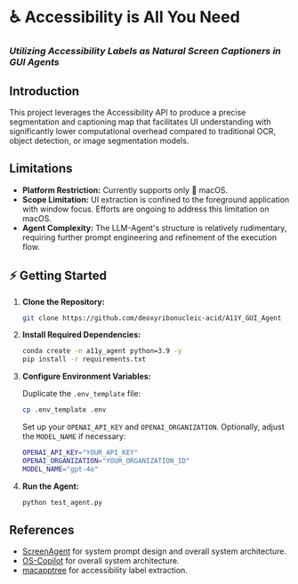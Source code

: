 # ♿️ Accessibility is All You Need
### *Utilizing Accessibility Labels as Natural Screen Captioners in GUI Agents*

## Introduction
This project leverages the Accessibility API to produce a precise segmentation and captioning map that facilitates UI understanding with significantly lower computational overhead compared to traditional OCR, object detection, or image segmentation models.

## Limitations
- **Platform Restriction:** Currently supports only 🍎 macOS. 
- **Scope Limitation:** UI extraction is confined to the foreground application with window focus. Efforts are ongoing to address this limitation on macOS.
- **Agent Complexity:** The LLM-Agent's structure is relatively rudimentary, requiring further prompt engineering and refinement of the execution flow.

## ⚡️ Getting Started

1. **Clone the Repository:**

   ```bash
   git clone https://github.com/deoxyribonucleic-acid/A11Y_GUI_Agent
   ```

2. **Install Required Dependencies:**

   ```bash
   conda create -n a11y_agent python=3.9 -y
   pip install -r requirements.txt
   ```

3. **Configure Environment Variables:**

    Duplicate the `.env_template` file:

    ```bash
    cp .env_template .env
    ```
    Set up your `OPENAI_API_KEY` and `OPENAI_ORGANIZATION`. Optionally, adjust the `MODEL_NAME` if necessary:
    ```bash
    OPENAI_API_KEY="YOUR_API_KEY"
    OPENAI_ORGANIZATION="YOUR_ORGANIZATION_ID"
    MODEL_NAME="gpt-4o"
    ```

4. **Run the Agent:**

   ```bash
   python test_agent.py
   ```

## References
- [ScreenAgent](https://github.com/niuzaisheng/ScreenAgent) for system prompt design and overall system architecture.
- [OS-Copilot](https://github.com/OS-Copilot/OS-Copilot) for overall system architecture.
- [macapptree](https://github.com/MacPaw/macapptree) for accessibility label extraction.
